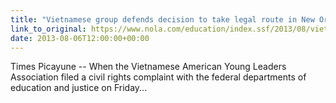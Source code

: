 ```yaml
---
title: "Vietnamese group defends decision to take legal route in New Orleans schools"
link_to_original: https://www.nola.com/education/index.ssf/2013/08/vietnamese_group_defends_decis.html)  
date: 2013-08-06T12:00:00+00:00
---
```

  
Times Picayune -- When the Vietnamese American Young Leaders Association filed a civil rights complaint with the federal departments of education and justice on Friday...



